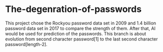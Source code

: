 # The-degenration-of-passwords
This project chose the Rockyou password data set in 2009 and 1.4 billion password data set in 2017 to compare the strength of them. After that, AI would be used for prediction of the passwords.
This branch is about evolution from second character password[1] to the last second character password[length-2].
